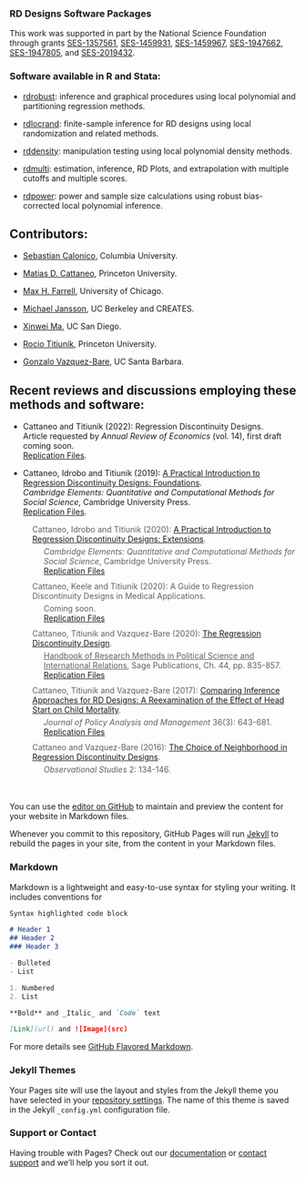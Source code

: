 ### RD Designs Software Packages

This work was supported in part by the National Science Foundation through grants [SES-1357561](https://www.nsf.gov/awardsearch/showAward?AWD_ID=1357561), [SES-1459931](https://www.nsf.gov/awardsearch/showAward?AWD_ID=1459931), [SES-1459967](https://www.nsf.gov/awardsearch/showAward?AWD_ID=1459967), [SES-1947662](https://www.nsf.gov/awardsearch/showAward?AWD_ID=1947662), [SES-1947805](https://www.nsf.gov/awardsearch/showAward?AWD_ID=1947805), and [SES-2019432](https://www.nsf.gov/awardsearch/showAward?AWD_ID=2019432).

### Software available in R and Stata:

- [rdrobust](https://github.com/rdpackages/rdrobust): inference and graphical procedures using local polynomial and partitioning regression methods.

- [rdlocrand](https://github.com/rdpackages/rdlocrand): finite-sample inference for RD designs using local randomization and related methods.

- [rddensity](https://github.com/rdpackages/rddensity): manipulation testing using local polynomial density methods.

- [rdmulti](https://github.com/rdpackages/rdmulti): estimation, inference, RD Plots, and extrapolation with multiple cutoffs and multiple scores.

- [rdpower](https://github.com/rdpackages/rdpower): power and sample size calculations using robust bias-corrected local polynomial inference.

## Contributors:

- [Sebastian Calonico](https://sites.google.com/site/scalonico), Columbia University.

- [Matias D. Cattaneo](https://cattaneo.princeton.edu), Princeton University.

- [Max H. Farrell](https://maxhfarrell.com/), University of Chicago.

- [Michael Jansson](http://www.econ.berkeley.edu/~mjansson/index.html), UC Berkeley and CREATES.

- [Xinwei Ma](https://sites.google.com/view/xinweima), UC San Diego.

- [Rocio Titiunik](https://scholar.princeton.edu/titiunik), Princeton University.

- [Gonzalo Vazquez-Bare](https://sites.google.com/site/gvazquezbare), UC Santa Barbara.

## Recent reviews and discussions employing these methods and software:

- Cattaneo and Titiunik (2022): Regression Discontinuity Designs.<br> Article requested by <i>Annual Review of Economics</i> (vol. 14), first draft coming soon.<br>[Replication Files](https://github.com/rdpackages/rdrobust).

- Cattaneo, Idrobo and Titiunik (2019): [A Practical Introduction to Regression Discontinuity Designs: Foundations]().<br>
_Cambridge Elements: Quantitative and Computational Methods for Social Science_, Cambridge University Press.<br>
[Replication Files](https://github.com/rdpackages/rdrobust).

<blockquote style="margin:10px 0px 0px 40px;border:none;padding:0px">
Cattaneo, Idrobo and Titiunik (2020): <a href="https://cattaneo.princeton.edu/books/Cattaneo-Idrobo-Titiunik_2018_CUP-Vol2.pdf" target="_blank">A Practical Introduction to Regression Discontinuity Designs: Extensions</a>.
<blockquote style="margin:5px 0px 0px 20px;border:none;padding:0px">
<i>Cambridge Elements: Quantitative and Computational Methods for Social Science</i>, Cambridge University Press.<br>
<a href="https://sites.google.com/site/rdpackages/replication/cit-2019-cup">Replication Files</a></blockquote>
</blockquote>

<blockquote style="margin:10px 0px 0px 40px;border:none;padding:0px">
Cattaneo, Keele and Titiunik (2020): A Guide to Regression Discontinuity Designs in Medical Applications.
<blockquote style="margin:5px 0px 0px 20px;border:none;padding:0px">
Coming soon.<br>
<a href="https://sites.google.com/site/rdpackages/replication/cit-2019-cup">Replication Files</a></blockquote>
</blockquote>

<blockquote style="margin:10px 0px 0px 40px;border:none;padding:0px">
Cattaneo, Titiunik and Vazquez-Bare (2020): <a href="https://cattaneo.princeton.edu/papers/Cattaneo-Titiunik-VazquezBare_2020_Sage.pdf" target="_blank">The Regression Discontinuity Design</a>.
<blockquote style="margin:5px 0px 0px 20px;border:none;padding:0px"><u>
Handbook of Research Methods in Political Science and International Relations</u>, Sage Publications, Ch. 44, pp. 835-857.<br>
<a href="https://sites.google.com/site/rdpackages/replication/ctv-2020-sage">Replication Files</a></blockquote>
</blockquote>

<blockquote style="margin:10px 0px 0px 40px;border:none;padding:0px">
Cattaneo, Titiunik and Vazquez-Bare (2017): <a href="https://sites.google.com/site/rdpackages/rdlocrand/Cattaneo-Titiunik-VazquezBare_2017_JPAM.pdf?attredirects=0" target="_blank">Comparing Inference Approaches for RD Designs: A Reexamination of the Effect of Head Start on Child Mortality</a>.
<blockquote style="margin:5px 0px 0px 20px;border:none;padding:0px">
<i>Journal of Policy Analysis and Management</i> 36(3): 643-681.<br>
<a href="https://sites.google.com/site/rdpackages/replication/ctv-2017-jpam">Replication Files</a></blockquote>
</blockquote>

<blockquote style="margin:10px 0px 0px 40px;border:none;padding:0px">
Cattaneo and Vazquez-Bare (2016): <a href="https://sites.google.com/site/rdpackages/Cattaneo-VazquezBare_2016_ObsStud.pdf?attredirects=0" target="_blank">The Choice of Neighborhood in Regression Discontinuity Designs</a>.
<blockquote style="margin:5px 0px 0px 20px;border:none;padding:0px">
<i>Observational Studies</i> 2: 134-146.
</blockquote>
</blockquote>

<br>
<br>




You can use the [editor on GitHub](https://github.com/rdpackages/rdpackages.github.io/edit/master/index.md) to maintain and preview the content for your website in Markdown files.

Whenever you commit to this repository, GitHub Pages will run [Jekyll](https://jekyllrb.com/) to rebuild the pages in your site, from the content in your Markdown files.

### Markdown

Markdown is a lightweight and easy-to-use syntax for styling your writing. It includes conventions for

```markdown
Syntax highlighted code block

# Header 1
## Header 2
### Header 3

- Bulleted
- List

1. Numbered
2. List

**Bold** and _Italic_ and `Code` text

[Link](url) and ![Image](src)
```

For more details see [GitHub Flavored Markdown](https://guides.github.com/features/mastering-markdown/).

### Jekyll Themes

Your Pages site will use the layout and styles from the Jekyll theme you have selected in your [repository settings](https://github.com/rdpackages/rdpackages.github.io/settings). The name of this theme is saved in the Jekyll `_config.yml` configuration file.

### Support or Contact

Having trouble with Pages? Check out our [documentation](https://docs.github.com/categories/github-pages-basics/) or [contact support](https://github.com/contact) and we’ll help you sort it out.

